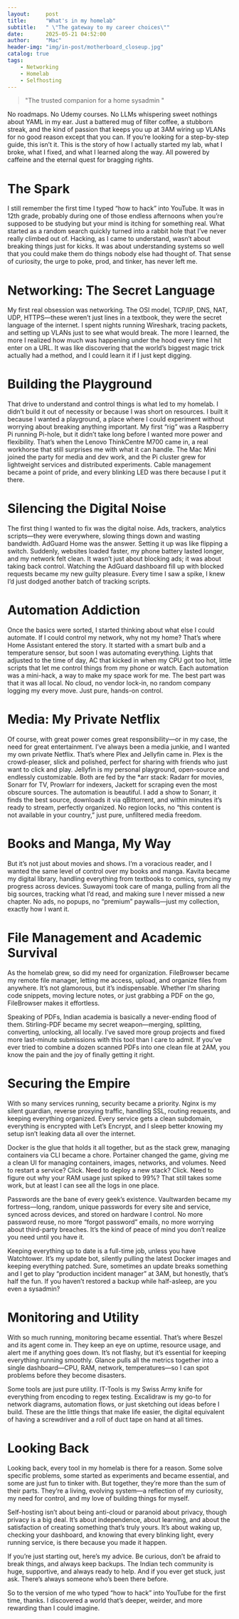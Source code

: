 ```yaml
---
layout:     post
title:      "What's in my homelab"
subtitle:   " \"The gateway to my career choices\""
date:       2025-05-21 04:52:00
author:     "Mac"
header-img: "img/in-post/motherboard_closeup.jpg"
catalog: true
tags:
    - Networking
    - Homelab
    - Selfhosting
---
```


> "The trusted companion for a home sysadmin "

No roadmaps. No Udemy courses. No LLMs whispering sweet nothings about YAML in my ear. Just a battered mug of filter coffee, a stubborn streak, and the kind of passion that keeps you up at 3AM wiring up VLANs for no good reason except that you can. If you’re looking for a step-by-step guide, this isn’t it. This is the story of how I actually started my lab, what I broke, what I fixed, and what I learned along the way. All powered by caffeine and the eternal quest for bragging rights.

# The Spark

I still remember the first time I typed “how to hack” into YouTube. It was in 12th grade, probably during one of those endless afternoons when you’re supposed to be studying but your mind is itching for something real. What started as a random search quickly turned into a rabbit hole that I’ve never really climbed out of. Hacking, as I came to understand, wasn’t about breaking things just for kicks. It was about understanding systems so well that you could make them do things nobody else had thought of. That sense of curiosity, the urge to poke, prod, and tinker, has never left me.

# Networking: The Secret Language

My first real obsession was networking. The OSI model, TCP/IP, DNS, NAT, UDP, HTTPS—these weren’t just lines in a textbook, they were the secret language of the internet. I spent nights running Wireshark, tracing packets, and setting up VLANs just to see what would break. The more I learned, the more I realized how much was happening under the hood every time I hit enter on a URL. It was like discovering that the world’s biggest magic trick actually had a method, and I could learn it if I just kept digging.

# Building the Playground

That drive to understand and control things is what led to my homelab. I didn’t build it out of necessity or because I was short on resources. I built it because I wanted a playground, a place where I could experiment without worrying about breaking anything important. My first “rig” was a Raspberry Pi running Pi-hole, but it didn’t take long before I wanted more power and flexibility. That’s when the Lenovo ThinkCentre M700 came in, a real workhorse that still surprises me with what it can handle. The Mac Mini joined the party for media and dev work, and the Pi cluster grew for lightweight services and distributed experiments. Cable management became a point of pride, and every blinking LED was there because I put it there.

# Silencing the Digital Noise

The first thing I wanted to fix was the digital noise. Ads, trackers, analytics scripts—they were everywhere, slowing things down and wasting bandwidth. AdGuard Home was the answer. Setting it up was like flipping a switch. Suddenly, websites loaded faster, my phone battery lasted longer, and my network felt clean. It wasn’t just about blocking ads; it was about taking back control. Watching the AdGuard dashboard fill up with blocked requests became my new guilty pleasure. Every time I saw a spike, I knew I’d just dodged another batch of tracking scripts.

# Automation Addiction

Once the basics were sorted, I started thinking about what else I could automate. If I could control my network, why not my home? That’s where Home Assistant entered the story. It started with a smart bulb and a temperature sensor, but soon I was automating everything. Lights that adjusted to the time of day, AC that kicked in when my CPU got too hot, little scripts that let me control things from my phone or watch. Each automation was a mini-hack, a way to make my space work for me. The best part was that it was all local. No cloud, no vendor lock-in, no random company logging my every move. Just pure, hands-on control.

# Media: My Private Netflix

Of course, with great power comes great responsibility—or in my case, the need for great entertainment. I’ve always been a media junkie, and I wanted my own private Netflix. That’s where Plex and Jellyfin came in. Plex is the crowd-pleaser, slick and polished, perfect for sharing with friends who just want to click and play. Jellyfin is my personal playground, open-source and endlessly customizable. Both are fed by the *arr stack: Radarr for movies, Sonarr for TV, Prowlarr for indexers, Jackett for scraping even the most obscure sources. The automation is beautiful. I add a show to Sonarr, it finds the best source, downloads it via qBittorrent, and within minutes it’s ready to stream, perfectly organized. No region locks, no “this content is not available in your country,” just pure, unfiltered media freedom.

# Books and Manga, My Way

But it’s not just about movies and shows. I’m a voracious reader, and I wanted the same level of control over my books and manga. Kavita became my digital library, handling everything from textbooks to comics, syncing my progress across devices. Suwayomi took care of manga, pulling from all the big sources, tracking what I’d read, and making sure I never missed a new chapter. No ads, no popups, no “premium” paywalls—just my collection, exactly how I want it.

# File Management and Academic Survival

As the homelab grew, so did my need for organization. FileBrowser became my remote file manager, letting me access, upload, and organize files from anywhere. It’s not glamorous, but it’s indispensable. Whether I’m sharing code snippets, moving lecture notes, or just grabbing a PDF on the go, FileBrowser makes it effortless.

Speaking of PDFs, Indian academia is basically a never-ending flood of them. Stirling-PDF became my secret weapon—merging, splitting, converting, unlocking, all locally. I’ve saved more group projects and fixed more last-minute submissions with this tool than I care to admit. If you’ve ever tried to combine a dozen scanned PDFs into one clean file at 2AM, you know the pain and the joy of finally getting it right.

# Securing the Empire

With so many services running, security became a priority. Nginx is my silent guardian, reverse proxying traffic, handling SSL, routing requests, and keeping everything organized. Every service gets a clean subdomain, everything is encrypted with Let’s Encrypt, and I sleep better knowing my setup isn’t leaking data all over the internet.

Docker is the glue that holds it all together, but as the stack grew, managing containers via CLI became a chore. Portainer changed the game, giving me a clean UI for managing containers, images, networks, and volumes. Need to restart a service? Click. Need to deploy a new stack? Click. Need to figure out why your RAM usage just spiked to 99%? That still takes some work, but at least I can see all the logs in one place.

Passwords are the bane of every geek’s existence. Vaultwarden became my fortress—long, random, unique passwords for every site and service, synced across devices, and stored on hardware I control. No more password reuse, no more “forgot password” emails, no more worrying about third-party breaches. It’s the kind of peace of mind you don’t realize you need until you have it.

Keeping everything up to date is a full-time job, unless you have Watchtower. It’s my update bot, silently pulling the latest Docker images and keeping everything patched. Sure, sometimes an update breaks something and I get to play “production incident manager” at 3AM, but honestly, that’s half the fun. If you haven’t restored a backup while half-asleep, are you even a sysadmin?

# Monitoring and Utility

With so much running, monitoring became essential. That’s where Beszel and its agent come in. They keep an eye on uptime, resource usage, and alert me if anything goes down. It’s not flashy, but it’s essential for keeping everything running smoothly. Glance pulls all the metrics together into a single dashboard—CPU, RAM, network, temperatures—so I can spot problems before they become disasters.

Some tools are just pure utility. IT-Tools is my Swiss Army knife for everything from encoding to regex testing. Excalidraw is my go-to for network diagrams, automation flows, or just sketching out ideas before I build. These are the little things that make life easier, the digital equivalent of having a screwdriver and a roll of duct tape on hand at all times.

# Looking Back

Looking back, every tool in my homelab is there for a reason. Some solve specific problems, some started as experiments and became essential, and some are just fun to tinker with. But together, they’re more than the sum of their parts. They’re a living, evolving system—a reflection of my curiosity, my need for control, and my love of building things for myself.

Self-hosting isn’t about being anti-cloud or paranoid about privacy, though privacy is a big deal. It’s about independence, about learning, and about the satisfaction of creating something that’s truly yours. It’s about waking up, checking your dashboard, and knowing that every blinking light, every running service, is there because you made it happen.

If you’re just starting out, here’s my advice. Be curious, don’t be afraid to break things, and always keep backups. The Indian tech community is huge, supportive, and always ready to help. And if you ever get stuck, just ask. There’s always someone who’s been there before.

So to the version of me who typed “how to hack” into YouTube for the first time, thanks. I discovered a world that’s deeper, weirder, and more rewarding than I could imagine.